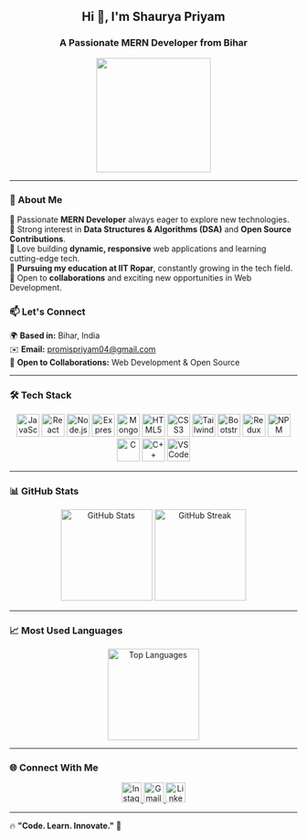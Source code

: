 <h2 align="center">Hi 👋, I'm Shaurya Priyam</h2>
<h3 align="center">A Passionate MERN Developer from Bihar</h3>

<p align="center">
  <img src="https://media.giphy.com/media/v1.Y2lkPTc5MGI3NjExMzRjN2N1enNhNXpkdWlvMHJkamxiZ2hjZHZseDZrZmNkOHA2ZW85YSZlcD12MV9naWZzX3NlYXJjaCZjdD1n/L8K62iTDkzGX6/giphy.gif" width="200px">
</p>

---

### 🚀 About Me  
🔹 Passionate **MERN Developer** always eager to explore new technologies.  
🔹 Strong interest in **Data Structures & Algorithms (DSA)** and **Open Source Contributions**.  
🔹 Love building **dynamic, responsive** web applications and learning cutting-edge tech.  
🔹 **Pursuing my education at IIT Ropar**, constantly growing in the tech field.  
🔹 Open to **collaborations** and exciting new opportunities in Web Development.  

### 📫 Let's Connect  
🌍 **Based in:** Bihar, India  
✉️ **Email:** promispriyam04@gmail.com  
🤝 **Open to Collaborations:** Web Development & Open Source  

---

### 🛠️ Tech Stack  
<div align="center">
  <img src="https://cdn.jsdelivr.net/gh/devicons/devicon/icons/javascript/javascript-original.svg" height="40" alt="JavaScript" />
  <img src="https://cdn.jsdelivr.net/gh/devicons/devicon/icons/react/react-original.svg" height="40" alt="React" />
  <img src="https://cdn.jsdelivr.net/gh/devicons/devicon/icons/nodejs/nodejs-original.svg" height="40" alt="Node.js" />
  <img src="https://cdn.jsdelivr.net/gh/devicons/devicon/icons/express/express-original.svg" height="40" alt="Express.js" />
  <img src="https://cdn.jsdelivr.net/gh/devicons/devicon/icons/mongodb/mongodb-original.svg" height="40" alt="MongoDB" />
  <img src="https://cdn.jsdelivr.net/gh/devicons/devicon/icons/html5/html5-original.svg" height="40" alt="HTML5" />
  <img src="https://cdn.jsdelivr.net/gh/devicons/devicon/icons/css3/css3-original.svg" height="40" alt="CSS3" />
  <img src="https://cdn.jsdelivr.net/gh/devicons/devicon/icons/tailwindcss/tailwindcss-original-wordmark.svg" height="40" alt="Tailwind CSS" />
  <img src="https://cdn.jsdelivr.net/gh/devicons/devicon/icons/bootstrap/bootstrap-original.svg" height="40" alt="Bootstrap" />
  <img src="https://cdn.jsdelivr.net/gh/devicons/devicon/icons/redux/redux-original.svg" height="40" alt="Redux" />
  <img src="https://cdn.jsdelivr.net/gh/devicons/devicon/icons/npm/npm-original-wordmark.svg" height="40" alt="NPM" />
  <img src="https://cdn.jsdelivr.net/gh/devicons/devicon/icons/c/c-original.svg" height="40" alt="C" />
  <img src="https://cdn.jsdelivr.net/gh/devicons/devicon/icons/cplusplus/cplusplus-original.svg" height="40" alt="C++" />
  <img src="https://cdn.jsdelivr.net/gh/devicons/devicon/icons/vscode/vscode-original.svg" height="40" alt="VS Code" />
</div>

---

### 📊 GitHub Stats  
<div align="center">
  <img src="https://github-readme-stats.vercel.app/api?username=ShauryaPriyam&show_icons=true&theme=tokyonight" alt="GitHub Stats" height="160px" />
  <img src="https://github-readme-streak-stats.herokuapp.com/?user=ShauryaPriyam&theme=tokyonight" alt="GitHub Streak" height="160px" />
</div>

---

### 📈 Most Used Languages  
<div align="center">
  <img src="https://github-readme-stats.vercel.app/api/top-langs/?username=ShauryaPriyam&layout=compact&theme=tokyonight" alt="Top Languages" height="160px" />
</div>

---

### 🌐 Connect With Me  
<div align="center">
  <a href="https://www.instagram.com/shaurya__priyam" target="_blank">
    <img src="https://img.shields.io/badge/Instagram-E4405F?style=for-the-badge&logo=instagram&logoColor=white" height="35" alt="Instagram" />
  </a>
  <a href="mailto:promispriyam04@gmail.com" target="_blank">
    <img src="https://img.shields.io/badge/Gmail-D14836?style=for-the-badge&logo=gmail&logoColor=white" height="35" alt="Gmail" />
  </a>
  <a href="https://www.linkedin.com/in/shaurya-priyam-99a865303" target="_blank">
    <img src="https://img.shields.io/badge/LinkedIn-0077B5?style=for-the-badge&logo=linkedin&logoColor=white" height="35" alt="LinkedIn" />
  </a>
</div>

---

🔥 **"Code. Learn. Innovate."** 🚀  
